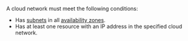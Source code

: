 A cloud network must meet the following conditions:
* Has [subnets](../../vpc/concepts/network#subnet) in all [availability zones](../../overview/concepts/geo-scope.md).
* Has at least one resource with an IP address in the specified cloud network.